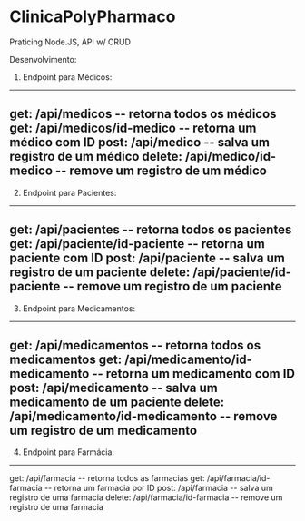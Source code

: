 # ClinicaPolyPharmaco
Praticing Node.JS, API w/ CRUD 

Desenvolvimento:


1. Endpoint para Médicos:
-------
get:   	/api/medicos  				-- retorna todos os médicos
get: 	/api/medicos/id-medico 			-- retorna um médico com ID
post: 	/api/medico 					-- salva um registro de um médico
delete: /api/medico/id-medico			-- remove um registro de um médico
-------

2. Endpoint para Pacientes:
-------
get:   	/api/pacientes  				-- retorna todos os pacientes
get: 	/api/paciente/id-paciente 			-- retorna um paciente com ID
post: 	/api/paciente 				-- salva um registro de um paciente
delete: /api/paciente/id-paciente			-- remove um registro de um paciente
-------

3. Endpoint para Medicamentos:
-------
get:   	/api/medicamentos  		                  -- retorna todos os medicamentos
get: 	/api/medicamento/id-medicamento    -- retorna um medicamento com ID
post: 	/api/medicamento 			-- salva um medicamento de um paciente
delete: /api/medicamento/id-medicamento   -- remove um registro de um medicamento
-------

4. Endpoint para Farmácia:
-------
get:   	/api/farmacia  			-- retorna todos as farmacias
get: 	/api/farmacia/id-farmacia 		-- retorna um farmacia por ID
post: 	/api/farmacia 			-- salva um registro de uma  farmacia
delete: /api/farmacia/id-farmacia		-- remove um registro de uma farmacia

                                                                                                                                                                                                                                                                                                                                                                                                                                                                                                                                                                                                                                                                                                                                                                            